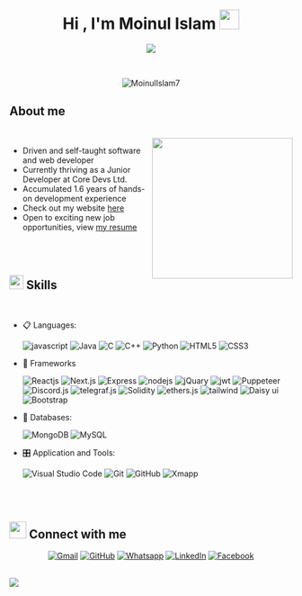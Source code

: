 

<h1 align="center"><b>Hi , I'm Moinul Islam </b><img src="https://media.giphy.com/media/hvRJCLFzcasrR4ia7z/giphy.gif" width="35"></h1>

<p align="center">
  <a href="https://github.com/DenverCoder1/readme-typing-svg"><img src="https://readme-typing-svg.herokuapp.com?font=Time+New+Roman&color=cyan&size=25&center=true&vCenter=true&width=600&height=100&lines=Assalamu+O+Alaikum+Warahmatullah..&hearts;++;Problem+Solver,;Web+Developer,;Creative,;Active+Learner,;Love+to+learn+new+technologies..<3"></a>
</p>

<br>

<p align="center"> 
	<img src="https://komarev.com/ghpvc/?username=MoinulIslam7&color=brightgreen" alt="MoinulIslam7" /> 
</p>


	
##  **About me**
<br/>
<picture> <img align="right" src="https://media.giphy.com/media/13HgwGsXF0aiGY/giphy.gif" width=250px></picture>

- Driven and self-taught software and web developer
- Currently thriving as a Junior Developer at Core Devs Ltd.
- Accumulated 1.6 years of hands-on development experience
- Check out my website [here](https://moinul-islam.netlify.app/)
- Open to exciting new job opportunities, view [my resume](https://drive.google.com/file/d/1NYNqrCWpI33T_VnBzyXxRMrBpN-e-N4Z/view?usp=sharing)

<br><br>

## <img src="https://media2.giphy.com/media/QssGEmpkyEOhBCb7e1/giphy.gif?cid=ecf05e47a0n3gi1bfqntqmob8g9aid1oyj2wr3ds3mg700bl&rid=giphy.gif" width="25"><b> Skills</b>
<br>

<p align="center">

- 📋 Languages:

    ![javascript](https://img.shields.io/badge/javascript%20-%23323330.svg?&style=for-the-badge&logo=javascript&logoColor=%23F7DF1E)
    ![Java](https://img.shields.io/badge/Java-%23ED8B00.svg?style=for-the-badge&logo=java&logoColor=white)
    ![C](https://img.shields.io/badge/C%20-%232370ED.svg?style=for-the-badge&logo=c&logoColor=white)
    ![C++](https://img.shields.io/badge/C++%20-%2300599C.svg?style=for-the-badge&logo=c%2B%2B&logoColor=white)
    ![Python](https://img.shields.io/badge/Python%20-%2314354C.svg?style=for-the-badge&logo=python&logoColor=white)
    ![HTML5](https://img.shields.io/badge/html5-%23E34F26.svg?style=for-the-badge&logo=html5&logoColor=white)
    ![CSS3](https://img.shields.io/badge/css3-%231572B6.svg?style=for-the-badge&logo=css3&logoColor=white)
   
    
- 🎨 Frameworks

   ![Reactjs](https://img.shields.io/badge/react%20-%2320232a.svg?&style=for-the-badge&logo=react&logoColor=%2361DAFB)
   ![Next.js](https://img.shields.io/badge/Next.js-000000?style=for-the-badge&logo=nextdotjs&logoColor=white)
   ![Express](https://img.shields.io/badge/Express.js-000000?style=for-the-badge&logo=express&logoColor=white)
   ![nodejs](https://img.shields.io/badge/node.js%20-%2343853D.svg?&style=for-the-badge&logo=node.js&logoColor=white)
   ![jQuary](https://img.shields.io/badge/jQuery-0769AD?style=for-the-badge&logo=jquery&logoColor=white)
   ![jwt](https://img.shields.io/badge/JWT-000000?style=for-the-badge&logo=JSON%20web%20tokens&logoColor=white)
   ![Puppeteer](https://img.shields.io/badge/Puppeteer-40B5A4?style=for-the-badge&logo=puppeteer&logoColor=white)
   ![Discord.js](https://img.shields.io/badge/Discord.js-7289DA?style=for-the-badge&logo=discord&logoColor=white)
   ![telegraf.js](https://img.shields.io/badge/telegraf.js-0078D4?style=for-the-badge&logo=telegram&logoColor=white)
   ![Solidity](https://img.shields.io/badge/Solidity-%23363636.svg?style=for-the-badge&logo=solidity&logoColor=white)
   ![ethers.js](https://img.shields.io/badge/ethers.js-000000?style=for-the-badge&logoColor=white)
   ![tailwind](https://img.shields.io/badge/Tailwind_CSS-38B2AC?style=for-the-badge&logo=tailwind-css&logoColor=white)
   ![Daisy ui](https://img.shields.io/badge/Daisy%20UI-007FFF?style=for-the-badge&logo=mui&logoColor=white)
   ![Bootstrap](https://img.shields.io/badge/bootstrap%20-%23563D7C.svg?&style=for-the-badge&logo=bootstrap&logoColor=white)
   
    
- 💾 Databases:

    ![MongoDB](https://img.shields.io/badge/MongoDB-%234ea94b.svg?&style=for-the-badge&logo=mongodb&logoColor=white) 
    ![MySQL](https://img.shields.io/badge/MySQL-00000F?style=for-the-badge&logo=mysql&logoColor=white)
    
- 🎛️ Application and Tools:

    ![Visual Studio Code](https://img.shields.io/badge/Visual%20Studio%20Code-0078d7.svg?style=for-the-badge&logo=visual-studio-code&logoColor=white)
    ![Git](https://img.shields.io/badge/git-%23F05033.svg?style=for-the-badge&logo=git&logoColor=white)
    ![GitHub](https://img.shields.io/badge/github-%23121011.svg?style=for-the-badge&logo=github&logoColor=white)
    ![Xmapp](https://img.shields.io/badge/Xampp-F37623?style=for-the-badge&logo=xampp&logoColor=white)
    
</p>


<br> 


<br/>


## <img src="https://media.giphy.com/media/iY8CRBdQXODJSCERIr/giphy.gif" width="30px"> Connect with me
<p align="center">
	<a href="mailto:moinul180180@gmail.com"><img img src="https://img.shields.io/badge/gmail-%23EA4335.svg?style=plastic&logo=gmail&logoColor=white" alt="Gmail"/></a>
	<a href="https://github.com/MoinulIslam7"><img src="https://img.shields.io/badge/github-%23181717.svg?style=plastic&logo=github&logoColor=white" alt="GitHub"/></a>
	<a href="https://web.whatsapp.com/"><img src="https://img.shields.io/badge/whatsapp-%2325D366.svg?style=plastic&logo=whatsapp&logoColor=white" alt="Whatsapp"/></a>
	<a href="https://www.linkedin.com/in/moinul-islam7/"><img src="https://img.shields.io/badge/linkedin-%230A66C2.svg?style=plastic&logo=linkedin&logoColor=white" alt="LinkedIn"/></a>
	<a href="https://www.facebook.com/mnl1122"><img src="https://img.shields.io/badge/facebook-%231877F2.svg?style=plastic&logo=facebook&logoColor=white" alt="Facebook"/></a>
</p>
</div>

<br>
<img src="https://user-images.githubusercontent.com/73097560/115834477-dbab4500-a447-11eb-908a-139a6edaec5c.gif">
<br>
<br>
